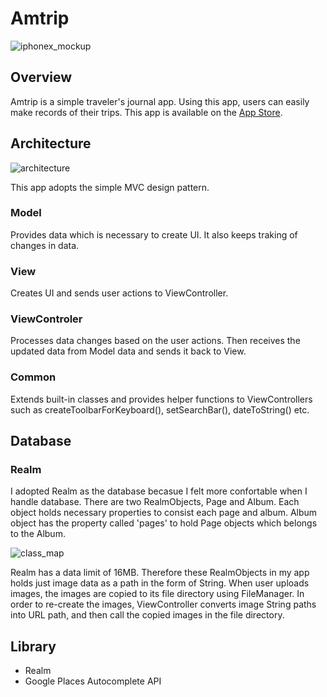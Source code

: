 #  Amtrip
![iphonex_mockup](https://user-images.githubusercontent.com/18434054/45405276-105f8a80-b617-11e8-81b3-b1c8fe0be820.png)

## Overview
Amtrip is a simple traveler's journal app. 
Using this app, users can easily make records of their trips. 
This app is available on the [App Store](https://itunes.apple.com/ca/app/amtrip/id1416443046?mt=8).

## Architecture

![architecture](https://user-images.githubusercontent.com/18434054/45408602-b3b59d00-b621-11e8-8cf9-b7758a115226.png)

This app adopts the simple MVC design pattern. 

### Model
Provides data which is necessary to create UI. It also keeps traking of changes in data.

### View
Creates UI and sends user actions to ViewController.

### ViewControler
Processes data changes based on the user actions. Then receives the updated data from Model data and sends it back to View.

### Common
Extends built-in classes and provides helper functions to ViewControllers such as createToolbarForKeyboard(), setSearchBar(), dateToString() etc.

## Database
### Realm
I adopted Realm as the database becasue I felt more confortable when I handle database. There are two RealmObjects, Page and Album. Each object holds necessary properties to consist each page and album. Album object has the property called 'pages' to hold Page objects which belongs to the Album.

![class_map](https://user-images.githubusercontent.com/18434054/45408588-a1d3fa00-b621-11e8-80f2-0d48e88f2072.png)

Realm has a data limit of 16MB. Therefore these RealmObjects in my app holds just image data as a path in the form of String. When user uploads images, the images are copied to its file directory using FileManager. In order to re-create the images, ViewController converts image String paths into URL path, and then call the copied images in the file directory. 

## Library
- Realm
- Google Places Autocomplete API
